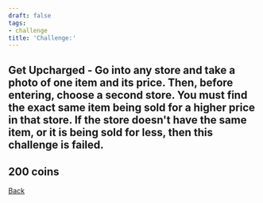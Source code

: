 ```yaml
---
draft: false
tags:
- challenge
title: 'Challenge:'
---
```

## Get Upcharged - Go into any store and take a photo of one item and its price. Then, before entering, choose a second store. You must find the exact same item being sold for a higher price in that store. If the store doesn't have the same item, or it is being sold for less, then this challenge is failed.
## 200 coins
[Back](/jetlag) 
